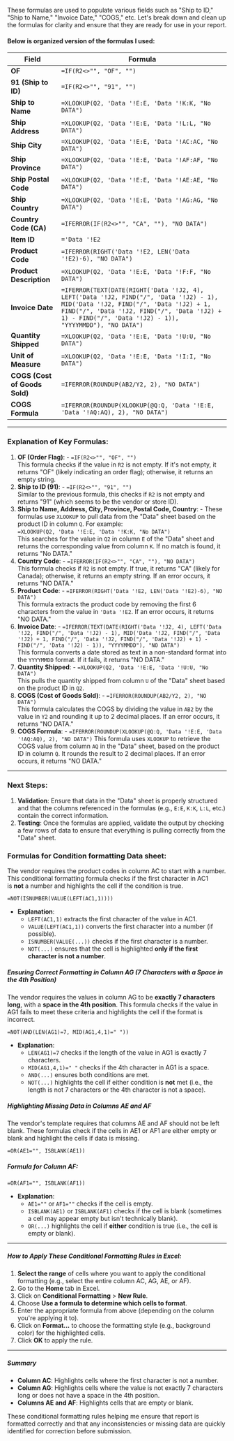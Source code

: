 These formulas are used to populate various fields such as "Ship to ID," "Ship to Name," "Invoice Date," "COGS," etc. Let's break down and clean up the formulas for clarity and ensure that they are ready for use in your report.

#### Below is organized version of the formulas I used:

|**Field**|**Formula**|
|---|---|
|**OF**|`=IF(R2<>"", "OF", "")`|
|**91 (Ship to ID)**|`=IF(R2<>"", "91", "")`|
|**Ship to Name**|`=XLOOKUP(Q2, 'Data '!E:E, 'Data '!K:K, "No DATA")`|
|**Ship Address**|`=XLOOKUP(Q2, 'Data '!E:E, 'Data '!L:L, "No DATA")`|
|**Ship City**|`=XLOOKUP(Q2, 'Data '!E:E, 'Data '!AC:AC, "No DATA")`|
|**Ship Province**|`=XLOOKUP(Q2, 'Data '!E:E, 'Data '!AF:AF, "No DATA")`|
|**Ship Postal Code**|`=XLOOKUP(Q2, 'Data '!E:E, 'Data '!AE:AE, "No DATA")`|
|**Ship Country**|`=XLOOKUP(Q2, 'Data '!E:E, 'Data '!AG:AG, "No DATA")`|
|**Country Code (CA)**|`=IFERROR(IF(R2<>"", "CA", ""), "NO DATA")`|
|**Item ID**|`='Data '!E2`|
|**Product Code**|`=IFERROR(RIGHT('Data '!E2, LEN('Data '!E2)-6), "NO DATA")`|
|**Product Description**|`=XLOOKUP(Q2, 'Data '!E:E, 'Data '!F:F, "No DATA")`|
|**Invoice Date**|`=IFERROR(TEXT(DATE(RIGHT('Data '!J2, 4), LEFT('Data '!J2, FIND("/", 'Data '!J2) - 1), MID('Data '!J2, FIND("/", 'Data '!J2) + 1, FIND("/", 'Data '!J2, FIND("/", 'Data '!J2) + 1) - FIND("/", 'Data '!J2) - 1)), "YYYYMMDD"), "NO DATA")`|
|**Quantity Shipped**|`=XLOOKUP(Q2, 'Data '!E:E, 'Data '!U:U, "No DATA")`|
|**Unit of Measure**|`=XLOOKUP(Q2, 'Data '!E:E, 'Data '!I:I, "No DATA")`|
|**COGS (Cost of Goods Sold)**|`=IFERROR(ROUNDUP(AB2/Y2, 2), "NO DATA")`|
|**COGS Formula**|`=IFERROR(ROUNDUP(XLOOKUP(@Q:Q, 'Data '!E:E, 'Data '!AQ:AQ), 2), "NO DATA")`|

---

### Explanation of Key Formulas:

1. **OF (Order Flag)**:
        - `=IF(R2<>"", "OF", "")`  
        This formula checks if the value in `R2` is not empty. If it's not empty, it returns "OF" (likely indicating an order flag); otherwise, it returns an empty string.
2. **Ship to ID (91)**:
        - `=IF(R2<>"", "91", "")`  
        Similar to the previous formula, this checks if `R2` is not empty and returns "91" (which seems to be the vendor or store ID).        
3. **Ship to Name, Address, City, Province, Postal Code, Country**:
        - These formulas use `XLOOKUP` to pull data from the "Data" sheet based on the product ID in column `Q`. For example:  
        `=XLOOKUP(Q2, 'Data '!E:E, 'Data '!K:K, "No DATA")`  
        This searches for the value in `Q2` in column `E` of the "Data" sheet and returns the corresponding value from column `K`. If no match is found, it returns "No DATA."
4. **Country Code**:
        - `=IFERROR(IF(R2<>"", "CA", ""), "NO DATA")`  
        This formula checks if `R2` is not empty. If true, it returns "CA" (likely for Canada); otherwise, it returns an empty string. If an error occurs, it returns "NO DATA."        
5. **Product Code**:
        - `=IFERROR(RIGHT('Data '!E2, LEN('Data '!E2)-6), "NO DATA")`  
        This formula extracts the product code by removing the first 6 characters from the value in `'Data '!E2`. If an error occurs, it returns "NO DATA."
6. **Invoice Date**:
        - `=IFERROR(TEXT(DATE(RIGHT('Data '!J2, 4), LEFT('Data '!J2, FIND("/", 'Data '!J2) - 1), MID('Data '!J2, FIND("/", 'Data '!J2) + 1, FIND("/", 'Data '!J2, FIND("/", 'Data '!J2) + 1) - FIND("/", 'Data '!J2) - 1)), "YYYYMMDD"), "NO DATA")`  
        This formula converts a date stored as text in a non-standard format into the `YYYYMMDD` format. If it fails, it returns "NO DATA."
7. **Quantity Shipped**:
        - `=XLOOKUP(Q2, 'Data '!E:E, 'Data '!U:U, "No DATA")`  
        This pulls the quantity shipped from column `U` of the "Data" sheet based on the product ID in `Q2`.
8. **COGS (Cost of Goods Sold)**:
        - `=IFERROR(ROUNDUP(AB2/Y2, 2), "NO DATA")`  
        This formula calculates the COGS by dividing the value in `AB2` by the value in `Y2` and rounding it up to 2 decimal places. If an error occurs, it returns "NO DATA."
9. **COGS Formula**:
        - `=IFERROR(ROUNDUP(XLOOKUP(@Q:Q, 'Data '!E:E, 'Data '!AQ:AQ), 2), "NO DATA")` This formula uses `XLOOKUP` to retrieve the COGS value from column `AQ` in the "Data" sheet, based on the product ID in column `Q`. It rounds the result to 2 decimal places. If an error occurs, it returns "NO DATA."

---

### Next Steps:

1. **Validation**: Ensure that data in the "Data" sheet is properly structured and that the columns referenced in the formulas (e.g., `E:E`, `K:K`, `L:L`, etc.) contain the correct information.
2. **Testing**: Once the formulas are applied, validate the output by checking a few rows of data to ensure that everything is pulling correctly from the "Data" sheet.

### Formulas for Condition formatting **Data sheet:**

The vendor requires the product codes in column AC to start with a number. This conditional formatting formula checks if the first character in AC1 is **not** a number and highlights the cell if the condition is true.

```
=NOT(ISNUMBER(VALUE(LEFT(AC1,1))))
```

- **Explanation**:
    - `LEFT(AC1,1)` extracts the first character of the value in AC1.
    - `VALUE(LEFT(AC1,1))` converts the first character into a number (if possible).
    - `ISNUMBER(VALUE(...))` checks if the first character is a number.
    - `NOT(...)` ensures that the cell is highlighted **only if the first character is not a number**.

##### Ensuring Correct Formatting in Column AG (7 Characters with a Space in the 4th Position)

The vendor requires the values in column AG to be **exactly 7 characters long**, with a **space in the 4th position**. This formula checks if the value in AG1 fails to meet these criteria and highlights the cell if the format is incorrect.

```
=NOT(AND(LEN(AG1)=7, MID(AG1,4,1)=" "))
```

- **Explanation**:
    - `LEN(AG1)=7` checks if the length of the value in AG1 is exactly 7 characters.
    - `MID(AG1,4,1)=" "` checks if the 4th character in AG1 is a space.
    - `AND(...)` ensures both conditions are met.
    - `NOT(...)` highlights the cell if either condition is **not** met (i.e., the length is not 7 characters or the 4th character is not a space).

##### Highlighting Missing Data in Columns AE and AF

The vendor's template requires that columns AE and AF should not be left blank. These formulas check if the cells in AE1 or AF1 are either empty or blank and highlight the cells if data is missing.

```
=OR(AE1="", ISBLANK(AE1))
```

##### Formula for Column AF:

```
=OR(AF1="", ISBLANK(AF1))
```

- **Explanation**:
    - `AE1=""` or `AF1=""` checks if the cell is empty.
    - `ISBLANK(AE1)` or `ISBLANK(AF1)` checks if the cell is blank (sometimes a cell may appear empty but isn't technically blank).
    - `OR(...)` highlights the cell if **either** condition is true (i.e., the cell is empty or blank).

---

##### **How to Apply These Conditional Formatting Rules in Excel:**

1. **Select the range** of cells where you want to apply the conditional formatting (e.g., select the entire column AC, AG, AE, or AF).
2. Go to the **Home** tab in Excel.
3. Click on **Conditional Formatting** > **New Rule**.
4. Choose **Use a formula to determine which cells to format**.
5. Enter the appropriate formula from above (depending on the column you're applying it to).
6. Click on **Format...** to choose the formatting style (e.g., background color) for the highlighted cells.
7. Click **OK** to apply the rule.

---

##### Summary 

- **Column AC**: Highlights cells where the first character is not a number.
- **Column AG**: Highlights cells where the value is not exactly 7 characters long or does not have a space in the 4th position.
- **Columns AE and AF**: Highlights cells that are empty or blank.

These conditional formatting rules helping me ensure that report is formatted correctly and that any inconsistencies or missing data are quickly identified for correction before submission.
